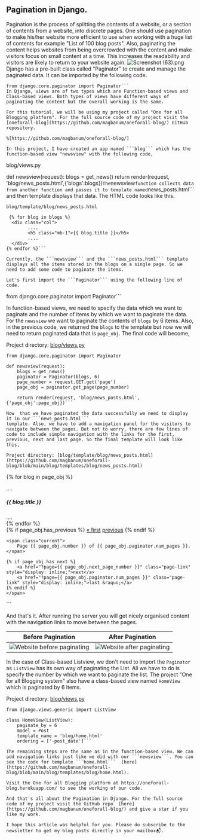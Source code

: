 ## Pagination in Django.

Pagination is the process of splitting the contents of a website, or a section of contents from a website, into discrete pages.  One should use pagination to make his/her website more efficient to use when working with a huge list of contents for example "List of 100 blog posts". Also, paginating the content helps websites from being overcrowded with the content and make visitors focus on small content at a time. This increases the readability and visitors are likely to return to your website again. 
![Screenshot (63).png](https://cdn.hashnode.com/res/hashnode/image/upload/v1624461433050/LOAsFmeSk.png)
Django has a pre-built class called "Paginator" to create and manage the paginated data. It can be imported by the following code.
```
from django.core.paginator import Paginator```
In Django, views are of two types which are Function-based views and Class-based views. Both types of views have different ways of paginating the content but the overall working is the same.

For this tutorial, we will be using my project called "One for all Blogging platform". For the full source code of my project visit the [oneforall-blog](https://github.com/magbanum/oneforall-blog/) GitHub repository.

%[https://github.com/magbanum/oneforall-blog/]

In this project, I have created an app named ```blog``` which has the function-based view "newsview" with the following code,
```
blog/views.py

def newsview(request):
    blogs = get_news()
    return render(request, 'blog/news_posts.html',{'blogs':blogs})```
The ```newsview``` function collects data from another function and passes it to template named ```news_posts.html``` and then template displays that data. The HTML code looks like this.
``` 
blog/template/blog/news_posts.html

 {% for blog in blogs %}
  <div class="col">
        ....
        <h5 class="mb-1">{{ blog.title }}</h5>
        ....
  </div>
{% endfor %}```

Currently, the ```newsview``` and the ```news_posts.html``` template displays all the items stored in the blogs on a single page. So we need to add some code to paginate the items.

Let's first import the ```Paginator``` using the following line of code.
```
from django.core.paginator import Paginator```

In function-based views, we need to specify the data which we want to paginate and the number of items by which we want to paginate the data. For the ```newsview``` we want to paginate the contents of ```blogs``` by 6 items. Also, in the previous code, we returned the ```blogs``` to the template but now we will need to return paginated data that is ```page_obj```. The final code will become,

Project directory: [blog/views.py](https://github.com/magbanum/oneforall-blog/blob/main/blog/views.py)
```
from django.core.paginator import Paginator

def newsview(request):
    blogs = get_news()
    paginator = Paginator(blogs, 6)
    page_number = request.GET.get('page')
    page_obj = paginator.get_page(page_number)

    return render(request, 'blog/news_posts.html',{'page_obj':page_obj})```

Now  that we have paginated the data successfully we need to display it in our ```news_posts.html```
template. Also, we have to add a navigation panel for the visitors to navigate between the pages. But not to worry, there are few lines of code to include simple navigation with the links for the first, previous, next and last page. So the final template will look like this,

Project directory: [blog/template/blog/news_posts.html](https://github.com/magbanum/oneforall-blog/blob/main/blog/templates/blog/news_posts.html)
```
{% for blog in page_obj %}
  <div class="col">
        ....
        <h5 class="mb-1">{{ blog.title }}</h5>
        ....
  </div>
{% endfor %}

<!-- For page navigation links -->
<div class="pagination" style="width: fit-content;">
    <span class="step-links">
    {% if page_obj.has_previous %}
        <a href="?page=1" class="page-link" style="display: inline;">&laquo; first</a>
        <a href="?page={{ page_obj.previous_page_number }}" class="page-link" style="display: inline;">previous</a>
    {% endif %}

    <span class="current">
        Page {{ page_obj.number }} of {{ page_obj.paginator.num_pages }}.
    </span>
    
    {% if page_obj.has_next %}
        <a href="?page={{ page_obj.next_page_number }}" class="page-link" style="display: inline;">next</a>
        <a href="?page={{ page_obj.paginator.num_pages }}" class="page-link" style="display: inline;">last &raquo;</a>
    {% endif %}
    </span>
</div>```

And that's it. After running the server you will get nicely organised content with the navigation links to move between the pages.

Before Pagination         |  After Pagination
:-------------------------:|:-------------------------:
![Website before paginating](https://cdn.hashnode.com/res/hashnode/image/upload/v1624455753454/l6y6M1JTz.gif) | ![Website after paginating](https://cdn.hashnode.com/res/hashnode/image/upload/v1624458670671/wFQ0YHenv.gif) 


In the case of Class-based Listview, we don't need to import the ```Paginator``` as ```ListView``` has its own way of paginating the List. All we have to do is specify the number by which we want to paginate the list. The project "One for all Blogging system" also have a class-based view named ```HomeView``` which is paginated by 6 items.

Project directory: [blog/views.py](https://github.com/magbanum/oneforall-blog/blob/main/blog/views.py)
```
from django.views.generic import ListView

class HomeView(ListView):
    paginate_by = 6
    model = Post
    template_name = 'blog/home.html'
    ordering = ['-post_date']```

The remaining steps are the same as in the function-based view. We can add navigation links just like we did with our ```newsview```. You can see the code for template ```home.html```  [here](https://github.com/magbanum/oneforall-blog/blob/main/blog/templates/blog/home.html). 

Visit the One for all Blogging platform at https://oneforall-blog.herokuapp.com/ to see the working of our code.

And that's all about the Pagination in Django. For the full source code of my project visit the GitHub repo  [here](https://github.com/magbanum/oneforall-blog/) and give a star if you like my work. 

I hope this article was helpful for you. Please do subscribe to the newsletter to get my blog posts directly in your mailbox📬.